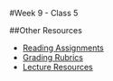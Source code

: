 #Week 9 - Class 5

##Other Resources
* [Reading Assignments](../../Resources/ra-grading-standard/)
* [Grading Rubrics](../../Resources/)
* [Lecture Resources](lecture/)
